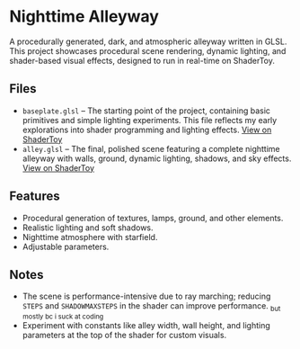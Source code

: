 # Nighttime Alleyway

A procedurally generated, dark, and atmospheric alleyway written in GLSL. This project showcases procedural scene rendering, dynamic lighting, and shader-based visual effects, designed to run in real-time on ShaderToy.

## Files
- `baseplate.glsl` – The starting point of the project, containing basic primitives and simple lighting experiments. This file reflects my early explorations into shader programming and lighting effects. [View on ShaderToy](https://www.shadertoy.com/view/t3lcRf)
- `alley.glsl` – The final, polished scene featuring a complete nighttime alleyway with walls, ground, dynamic lighting, shadows, and sky effects. [View on ShaderToy](https://www.shadertoy.com/view/wfSBD3)

## Features
- Procedural generation of textures, lamps, ground, and other elements.
- Realistic lighting and soft shadows.
- Nighttime atmosphere with starfield.
- Adjustable parameters.

## Notes
- The scene is performance-intensive due to ray marching; reducing `STEPS` and `SHADOWMAXSTEPS` in the shader can improve performance. <sub>but mostly bc i suck at coding</sub>
- Experiment with constants like alley width, wall height, and lighting parameters at the top of the shader for custom visuals.
